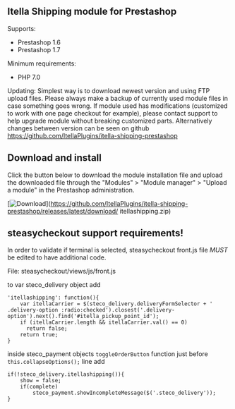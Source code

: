 ## Itella Shipping module for Prestashop

Supports:
- Prestashop 1.6
- Prestashop 1.7

Minimum requirements:
- PHP 7.0

Updating:
Simplest way is to download newest version and using FTP upload files. Please always make a backup of currently used module files in case something goes wrong.
If module used has modifications (customized to work with one page checkout for example), please contact support to help upgrade module without breaking customized parts. Alternatively changes between version can be seen on github https://github.com/ItellaPlugins/itella-shipping-prestashop 

## Download and install
Click the button below to download the module installation file and upload the downloaded file through the "Modules" > "Module manager" > "Upload a module" in the Prestashop administration.

[![Download](https://img.shields.io/badge/dynamic/json.svg?label=download&url=https://api.github.com/repos/ItellaPlugins/itella-shipping-prestashop/releases/latest&query=$.assets[0].name&style=for-the-badge)](https://github.com/ItellaPlugins/itella-shipping-prestashop/releases/latest/download/
itellashipping.zip)

## steasycheckout support requirements!
In order to validate if terminal is selected, steasycheckout front.js file *MUST* be edited to have additional code.

File: steasycheckout/views/js/front.js

to var steco_delivery object add
```
'itellashipping': function(){
    var itellaCarrier = $(steco_delivery.deliveryFormSelector + ' .delivery-option :radio:checked').closest('.delivery-option').next().find('#itella_pickup_point_id');
    if (itellaCarrier.length && itellaCarrier.val() == 0)
      return false;
    return true;
}
```

inside steco_payment objects `toggleOrderButton` function just before `this.collapseOptions();` line add
```
if(!steco_delivery.itellashipping()){
    show = false;
    if(complete)
        steco_payment.showIncompleteMessage($('.steco_delivery'));
}
```
